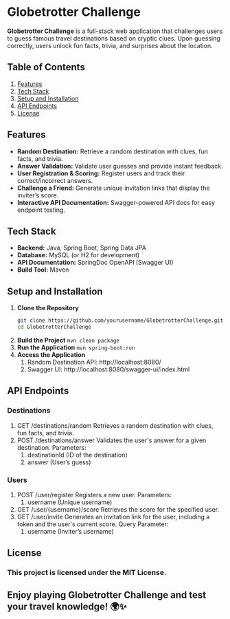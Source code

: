# Globetrotter Challenge

**Globetrotter Challenge** is a full-stack web application that challenges users to guess famous travel destinations based on cryptic clues. Upon guessing correctly, users unlock fun facts, trivia, and surprises about the location.

## Table of Contents
1. [Features](#features)
2. [Tech Stack](#tech-stack)
3. [Setup and Installation](#setup-and-installation)
4. [API Endpoints](#api-endpoints)
5. [License](#license)

## Features
- **Random Destination:** Retrieve a random destination with clues, fun facts, and trivia.
- **Answer Validation:** Validate user guesses and provide instant feedback.
- **User Registration & Scoring:** Register users and track their correct/incorrect answers.
- **Challenge a Friend:** Generate unique invitation links that display the inviter’s score.
- **Interactive API Documentation:** Swagger-powered API docs for easy endpoint testing.

## Tech Stack
- **Backend:** Java, Spring Boot, Spring Data JPA
- **Database:** MySQL (or H2 for development)
- **API Documentation:** SpringDoc OpenAPI (Swagger UI)
- **Build Tool:** Maven

## Setup and Installation
1. **Clone the Repository**
   ```sh
   git clone https://github.com/yourusername/GlobetrotterChallenge.git
   cd GlobetrotterChallenge 
2. **Build the Project**
    ```mvn clean package```
3. **Run the Application**
    ```mvn spring-boot:run```
4. **Access the Application**
    1. Random Destination API: http://localhost:8080/
   2. Swagger UI: http://localhost:8080/swagger-ui/index.html

## API Endpoints
### Destinations
1. GET /destinations/random
   Retrieves a random destination with clues, fun facts, and trivia.
2. POST /destinations/answer
   Validates the user's answer for a given destination.
   Parameters:
    1. destinationId (ID of the destination)
   2. answer (User’s guess)

### Users
1. POST /user/register
   Registers a new user.
   Parameters:
   1. username (Unique username)
2. GET /user/{username}/score
   Retrieves the score for the specified user.
3. GET /user/invite
   Generates an invitation link for the user, including a token and the user's current score.
   Query Parameter:
    1. username (Inviter’s username)

## License
### This project is licensed under the MIT License.

## Enjoy playing Globetrotter Challenge and test your travel knowledge! 🌍✨
